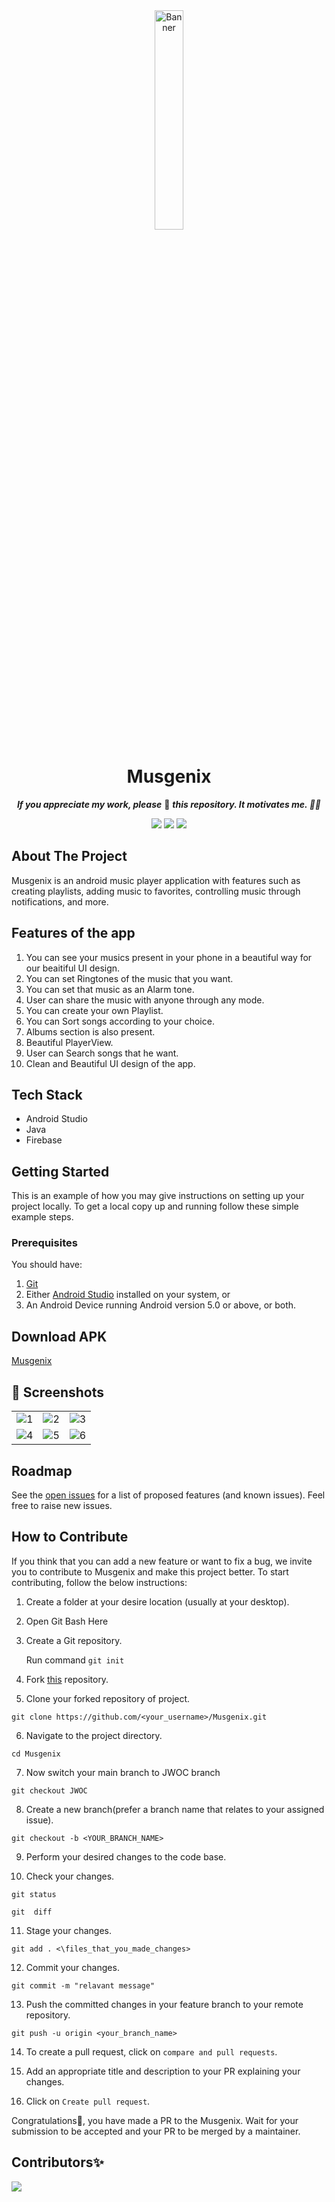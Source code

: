 <div align="center">
   <a href="#"><img src="https://d33wubrfki0l68.cloudfront.net/710cb0d537d2e7fa6246445c0977ecc994f05f5a/6a3b4/assets/img/jwoc_logo.svg" alt="Banner" width="30%"/></a>
</div>
<p align="center">
<div align="center">
   <h1>Musgenix</h1>
<b><i>If you appreciate my work, please</i></b> 🌟 <b><i>this repository. It motivates me. 🚀🚀</i></b>
</div>
</p>
<div align="center">
   <img src="https://forthebadge.com/images/badges/built-with-love.svg" />
   <img src="https://forthebadge.com/images/badges/built-for-android.svg" />
   <img src="https://forthebadge.com/images/badges/open-source.svg" />
</div>

## About The Project

Musgenix is an android music player application with features such as creating playlists, adding music to favorites, controlling music through notifications, and more.

## Features of the app

1. You can see your musics present in your phone in a beautiful way for our beaitiful UI design.
2. You can set Ringtones of the music that you want.
3. You can set that music as an Alarm tone.
4. User can share the music with anyone through any mode.
5. You can create your own Playlist.
6. You can Sort songs according to your choice.
7. Albums section is also present.
8. Beautiful PlayerView.
9. User can Search songs that he want.
10. Clean and Beautiful UI design of the app.

## Tech Stack

- Android Studio
- Java 
- Firebase

## Getting Started
This is an example of how you may give instructions on setting up your project locally. To get a local copy up and running follow these simple example steps.

### Prerequisites
You should have:<br>
1. [Git](https://git-scm.com/downloads)
2. Either [Android Studio](https://developer.android.com/studio?hl=en) installed on your system, or
3. An Android Device running Android version 5.0 or above, or both.

## Download APK
[Musgenix](https://drive.google.com/drive/u/0/folders/1twVjTHzkPJ3xiv6AA_jKlYXZ1b04yJh_)

 ## 📸 Screenshots
 
||||
|:----------------------------------------:|:-----------------------------------------:|:-----------------------------------------: |
| ![1](https://user-images.githubusercontent.com/80090908/156029814-d24748fb-1a44-4e41-ad01-718fcc6bcc15.jpeg) | ![2](https://user-images.githubusercontent.com/80090908/156029873-d1cb1c3b-70dc-46f7-930b-f59b71aaca6e.jpeg) | ![3](https://user-images.githubusercontent.com/80090908/156029944-cb590f46-2a02-40b2-bc49-151ef4adad3d.jpeg) 
| ![4](https://user-images.githubusercontent.com/80090908/156029976-8cc7d2f7-e8e2-4c1f-a779-eb692faac192.jpeg) | ![5](https://user-images.githubusercontent.com/80090908/156036971-9863899a-b800-4cb8-85e5-ef9f41ea022e.jpeg) | ![6](https://user-images.githubusercontent.com/80090908/156037115-eb78769a-7ddc-4369-83a1-57c4a6e22f37.jpeg)


## Roadmap

See the [open issues](https://github.com/Kajal13081/Musgenix/issues) for a list of proposed features (and known issues). Feel free to raise new issues.

## How to Contribute

If you think that you can add a new feature or want to fix a bug, we invite you to contribute to Musgenix and make this project better. To start contributing, follow the below instructions:

1. Create a folder at your desire location (usually at your desktop).

2. Open Git Bash Here

3. Create a Git repository.

   Run command `git init`

4. Fork [this](https://github.com/Kajal13081/Musgenix) repository.

5. Clone your forked repository of project.

```git clone
git clone https://github.com/<your_username>/Musgenix.git
```

6. Navigate to the project directory.

```
cd Musgenix
```
7. Now switch your main branch to JWOC branch

```
git checkout JWOC
```

8. Create a new branch(prefer a branch name that relates to your assigned issue).

```
git checkout -b <YOUR_BRANCH_NAME>
```

9. Perform your desired changes to the code base.

10. Check your changes.

```
git status
```

```
git  diff
```

11. Stage your changes.

```
git add . <\files_that_you_made_changes>
```

12. Commit your changes.

```
git commit -m "relavant message"
```

13. Push the committed changes in your feature branch to your remote repository.

```
git push -u origin <your_branch_name>
```

14. To create a pull request, click on `compare and pull requests`.

15. Add an appropriate title and description to your PR explaining your changes.

16. Click on `Create pull request`.

Congratulations🎉, you have made a PR to the Musgenix.
Wait for your submission to be accepted and your PR to be merged by a maintainer.


## Contributors✨

<a href="https://github.com/Kajal13081/Musgenix/graphs/contributors">
  <img src="https://contrib.rocks/image?repo=Kajal13081/Musgenix" />
</a>
